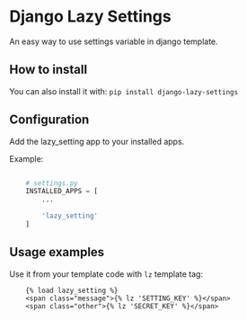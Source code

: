 Django Lazy Settings
========================

An easy way to use settings variable in django template.


How to install
--------------

You can also install it with: ``pip install django-lazy-settings``


Configuration
-------------

Add the lazy_setting app to your installed apps.

Example:

```python

    # settings.py
    INSTALLED_APPS = [
        ...

        'lazy_setting'
    ]
```

Usage examples
--------------

Use it from your template code with ``lz`` template tag:

```django
    {% load lazy_setting %}
    <span class="message">{% lz 'SETTING_KEY' %}</span>
    <span class="other">{% lz 'SECRET_KEY' %}</span>
```
